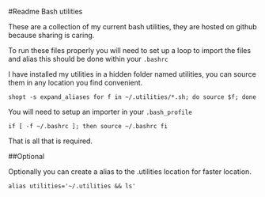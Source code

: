 #Readme Bash utilities

These are a collection of my current bash utilities, they are hosted on github because sharing is caring.

To run these files properly you will need to set up a loop to import the files and alias this should be done within your `.bashrc`

I have installed my utilities in a hidden folder named utilities, you can source them in any location you find convenient.

`shopt -s expand_aliases
for f in ~/.utilities/*.sh; do source $f; done`

You will need to setup an importer in your `.bash_profile`

`if [ -f ~/.bashrc ]; then
   source ~/.bashrc
fi`

That is all that is required.

##Optional

Optionally you can create a alias to the .utilities location for faster location.

`alias utilities='~/.utilities && ls'`
